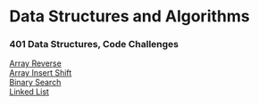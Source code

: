 # Data Structures and Algorithms

### 401 Data Structures, Code Challenges

[Array Reverse](/java/arrayReverse/README.md)<br/>
[Array Insert Shift](/java/arrayInsertShift/README.md)<br/>
[Binary Search](/java/binarySearch/README.md)<br/>
[Linked List](/java/datastructures/lib/src/main//java/codechallenges/linkedlist/README.md)<br/>
